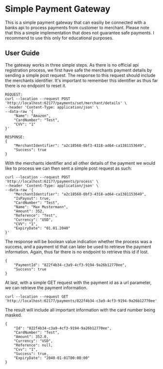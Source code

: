 # Simple Payment Gateway
This is a simple payment gateway that can easiliy be connected with a banks api to process payments from customer to merchant. Please note that this a simple implementation that does not guarantee safe payments. I recommend to use this only for educational purposes.

## User Guide
The gateway works in three simple steps. As there is no official api registration process, we first have safe the merchants payment details by sending a simple post request. The response to this request should include the merchants identifier. It's important to remember this identifier as thus far there is no endpoint to reset it.
```
REQUEST:
curl --location --request POST 'http://localhost:62177/payments/set/merchant/details' \
--header 'Content-Type: application/json' \
--data-raw '{
    "Name": "Amazon",
    "CardNumber": "Test",
    "CVV": "1"
}'

RESPONSE:
{
    "MerchantIdentifier": "a2c18568-0bf3-4318-ad64-ca1381153649",
    "Success": true
}
```


With the merchants identifier and all other details of the payment we would like to process we can then sent a simple post request as such:
```
curl --location --request POST 'http://localhost:62177/payments/process' \
--header 'Content-Type: application/json' \
--data-raw '{
    "MerchantIdentifier": "a2c18568-0bf3-4318-ad64-ca1381153649",
    "IsPayout": true,
    "CardNumber": "Test",
    "Name": "Max Mustermann",
    "Amount": 352,
    "Reference": "Test",
    "Currency": "USD",
    "CVV": "1",
    "ExpiryDate": "01.01.2040"
}'
```
The response will be boolean value indication whether the process was a success, and a payment id that can later be used to retrieve the payment information. Again, thus far there is no endpoint to retrieve this id if lost.
```
{
    "PaymentId": "822f4b34-c3a9-4cf3-9194-9a26b12770ee",
    "Success": true
}
```


At last, with a simple GET request with the payment id as a url parameter, we can retrieve the payment information.
```
curl --location --request GET 'http://localhost:62177/payments/822f4b34-c3a9-4cf3-9194-9a26b12770ee'
```
The result will include all important information with the card number being masked.
```
{
    "Id": "822f4b34-c3a9-4cf3-9194-9a26b12770ee",
    "CardNumber": "Test",
    "Amount": 352.0,
    "Currency": "USD",
    "Reference": null,
    "Cvv": "1",
    "Success": true,
    "ExpiryDate": "2040-01-01T00:00:00"
}
```
